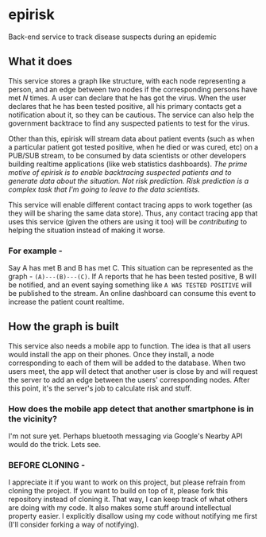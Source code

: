 # epirisk
Back-end service to track disease suspects during an epidemic

## What it does
This service stores a graph like structure, with each node representing a person, and an edge between
two nodes if the corresponding persons have met _N_ times. A user can declare that he has got the virus. When the user declares that he has been tested positive, all his primary contacts get a notification about it, so they can be cautious. The service can also help the government backtrace to find any suspected patients to test for the virus. 

Other than this, epirisk will stream data about patient events (such as when a particular patient got tested positive, when he died or was cured, etc) on a PUB/SUB stream, to be consumed by data scientists or other developers building realtime applications (like web statistics dashboards). *The prime motive of epirisk is to enable backtracing suspected patients and to generate data about the situation. Not risk prediction. Risk prediction is a complex task that I'm going to leave to the data scientists.*

This service will enable different contact tracing apps to work together (as they will be sharing the same data store). Thus, any contact tracing app that uses this service (given the others are using it too) will be *contributing* to helping the situation instead of making it worse.

### For example - 
Say A has met B and B has met C. This situation can be represented as the graph - 
`(A)---(B)---(C)`. If A reports that he has been tested positive, B will be notified, and an event saying something like `A WAS TESTED POSITIVE` will be published to the stream. An online dashboard can consume this event to increase the patient count realtime.

## How the graph is built
This service also needs a mobile app to function. The idea is that all users would install the app on their phones. Once they 
install, a node corresponding to each of them will be added to the database. When two users meet, the app will detect that 
another user is close by and will request the server to add an edge between the users' corresponding nodes. After this point, 
it's the server's job to calculate risk and stuff.

### How does the mobile app detect that another smartphone is in the vicinity? 
I'm not sure yet. Perhaps bluetooth messaging via Google's Nearby API would do the trick. Lets see.

### BEFORE CLONING - 
I appreciate it if you want to work on this project, but please refrain from cloning the project. If you want to build on top of it, please fork this repository instead of cloning it. That way, I can keep track of what others are doing with my code. It also makes some stuff around intellectual property easier. I explicitly disallow using my code without notifying me first (I'll consider forking a way of notifying).
